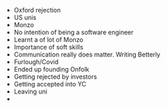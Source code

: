 - Oxford rejection
- US unis
- Monzo
- No intention of being a software engineer
- Learnt a of lot of Monzo
- Importance of soft skills
- Communication really does matter. Writing Betterly
- Furlough/Covid
- Ended up founding Onfolk
- Getting rejected by investors
- Getting accepted into YC
- Leaving uni
- 